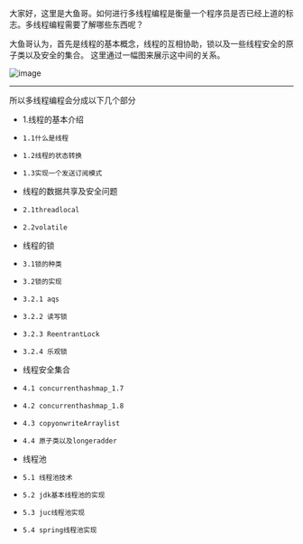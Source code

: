大家好，这里是大鱼哥。如何进行多线程编程是衡量一个程序员是否已经上道的标志。多线程编程需要了解哪些东西呢？

大鱼哥认为，首先是线程的基本概念，线程的互相协助，锁以及一些线程安全的原子类以及安全的集合。
这里通过一幅图来展示这中间的关系。

![image](C:/Users/Administrator/Desktop/%E8%84%91%E5%9B%BE%E5%9B%BE/%E9%94%81%E4%B8%8E%E7%BA%BF%E7%A8%8B.jpg)

---

所以多线程编程会分成以下几个部分
- 1.线程的基本介绍
-     1.1什么是线程
-     1.2线程的状态转换
-     1.3实现一个发送订阅模式
- 线程的数据共享及安全问题
-     2.1threadlocal
-     2.2volatile
- 线程的锁
-     3.1锁的种类
-     3.2锁的实现
-     3.2.1 aqs
-     3.2.2 读写锁
-     3.2.3 ReentrantLock
-     3.2.4 乐观锁
- 线程安全集合
-     4.1 concurrenthashmap_1.7
-     4.2 concurrenthashmap_1.8
-     4.3 copyonwriteArraylist
-     4.4 原子类以及longeradder
- 线程池
-     5.1 线程池技术
-     5.2 jdk基本线程池的实现
-     5.3 juc线程池实现
-     5.4 spring线程池实现
